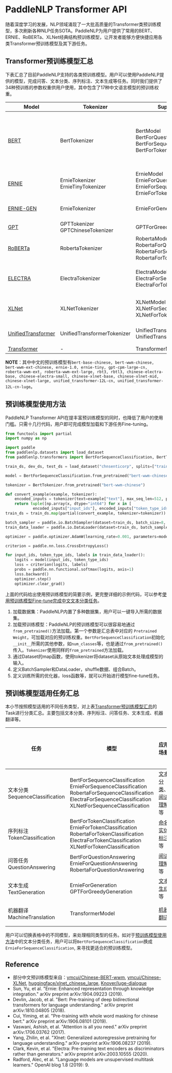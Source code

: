 # PaddleNLP Transformer API

随着深度学习的发展，NLP领域涌现了一大批高质量的Transformer类预训练模型，多次刷新各种NLP任务SOTA。PaddleNLP为用户提供了常用的BERT、ERNIE、RoBERTa、XLNet经典结构预训练模型，让开发者能够方便快捷应用各类Transformer预训练模型及其下游任务。


## Transformer预训练模型汇总

下表汇总了目前PaddleNLP支持的各类预训练模型。用户可以使用PaddleNLP提供的模型，完成问答、文本分类、序列标注、文本生成等任务。同时我们提供了34种预训练的参数权重供用户使用，其中包含了17种中文语言模型的预训练权重。

| Model | Tokenizer | Supported Task | Pretrained Weight|
|---|---|---|---|
| [BERT](https://arxiv.org/abs/1810.04805) | BertTokenizer|BertModel<br> BertForQuestionAnswering<br> BertForSequenceClassification<br>BertForTokenClassification| `bert-base-uncased`<br> `bert-large-uncased` <br>`bert-base-multilingual-uncased` <br>`bert-base-cased`<br> `bert-base-chinese`<br> `bert-base-multilingual-cased`<br> `bert-large-cased`<br> `bert-wwm-chinese`<br> `bert-wwm-ext-chinese` |
|[ERNIE](https://arxiv.org/abs/1904.09223)|ErnieTokenizer<br>ErnieTinyTokenizer|ErnieModel<br> ErnieForQuestionAnswering<br> ErnieForSequenceClassification<br> ErnieForTokenClassification | `ernie-1.0`<br> `ernie-tiny`<br> `ernie-2.0-en`<br> `ernie-2.0-large-en`|
|[ERNIE-GEN](https://arxiv.org/abs/2001.11314)|ErnieTokenizer| ErnieForGeneration|`ernie-gen-base-en`<br>`ernie-gen-large-en`<br>`ernie-gen-large-en-430g`|
|[GPT](https://cdn.openai.com/better-language-models/language_models_are_unsupervised_multitask_learners.pdf)| GPTTokenizer<br> GPTChineseTokenizer| GPTForGreedyGeneration| `gpt-cpm-large-cn` <br> `gpt2-medium-en`|
|[RoBERTa](https://arxiv.org/abs/1907.11692)|RobertaTokenizer| RobertaModel<br>RobertaForQuestionAnswering<br>RobertaForSequenceClassification<br>RobertaForTokenClassification| `roberta-wwm-ext`<br> `roberta-wwm-ext-large`<br> `rbt3`<br> `rbtl3`|
|[ELECTRA](https://arxiv.org/abs/2003.10555) | ElectraTokenizer| ElectraModel<br>ElectraForSequenceClassification<br>ElectraForTokenClassification<br>|`electra-small`<br> `electra-base`<br> `electra-large`<br> `chinese-electra-small`<br> `chinese-electra-base`<br>|
|[XLNet](https://arxiv.org/abs/1906.08237)| XLNetTokenizer| XLNetModel<br> XLNetForSequenceClassification<br> XLNetForTokenClassification |`xlnet-base-cased`<br> `xlnet-large-cased`<br> `chinese-xlnet-base`<br> `chinese-xlnet-mid`<br> `chinese-xlnet-large`|
|[UnifiedTransformer](https://arxiv.org/abs/2006.16779)| UnifiedTransformerTokenizer| UnifiedTransformerModel<br> UnifiedTransformerLMHeadModel |`unified_transformer-12L-cn`<br> `unified_transformer-12L-cn-luge` |
|[Transformer](https://arxiv.org/abs/1706.03762) |- | TransformerModel | - |

**NOTE**：其中中文的预训练模型有`bert-base-chinese, bert-wwm-chinese, bert-wwm-ext-chinese, ernie-1.0, ernie-tiny, gpt-cpm-large-cn, roberta-wwm-ext, roberta-wwm-ext-large, rbt3, rbtl3, chinese-electra-base, chinese-electra-small, chinese-xlnet-base, chinese-xlnet-mid, chinese-xlnet-large, unified_transformer-12L-cn, unified_transformer-12L-cn-luge`。

## 预训练模型使用方法

PaddleNLP Transformer API在提丰富预训练模型的同时，也降低了用户的使用门槛。只需十几行代码，用户即可完成模型加载和下游任务Fine-tuning。

```python
from functools import partial
import numpy as np

import paddle
from paddlenlp.datasets import load_dataset
from paddlenlp.transformers import BertForSequenceClassification, BertTokenizer

train_ds, dev_ds, test_ds = load_dataset("chnsenticorp", splits=["train", "dev", "test"])

model = BertForSequenceClassification.from_pretrained("bert-wwm-chinese", num_classes=len(train_ds.label_list))

tokenizer = BertTokenizer.from_pretrained("bert-wwm-chinese")

def convert_example(example, tokenizer):
    encoded_inputs = tokenizer(text=example["text"], max_seq_len=512, pad_to_max_seq_len=True)
    return tuple([np.array(x, dtype="int64") for x in [
            encoded_inputs["input_ids"], encoded_inputs["token_type_ids"], [example["label"]]]])
train_ds = train_ds.map(partial(convert_example, tokenizer=tokenizer))

batch_sampler = paddle.io.BatchSampler(dataset=train_ds, batch_size=8, shuffle=True)
train_data_loader = paddle.io.DataLoader(dataset=train_ds, batch_sampler=batch_sampler, return_list=True)

optimizer = paddle.optimizer.AdamW(learning_rate=0.001, parameters=model.parameters())

criterion = paddle.nn.loss.CrossEntropyLoss()

for input_ids, token_type_ids, labels in train_data_loader():
    logits = model(input_ids, token_type_ids)
    loss = criterion(logits, labels)
    probs = paddle.nn.functional.softmax(logits, axis=1)
    loss.backward()
    optimizer.step()
    optimizer.clear_grad()
```

上面的代码给出使用预训练模型的简要示例，更完整详细的示例代码，可以参考[使用预训练模型Fine-tune完成中文文本分类任务](../examples/text_classification/pretrained_models)。

1. 加载数据集：PaddleNLP内置了多种数据集，用户可以一键导入所需的数据集。
2. 加载预训练模型：PaddleNLP的预训练模型可以很容易地通过`from_pretrained()`方法加载。第一个参数是汇总表中对应的 `Pretrained Weight`，可加载对应的预训练权重。`BertForSequenceClassification`初始化`__init__`所需的其他参数，如`num_classes`等，也是通过`from_pretrained()`传入。`Tokenizer`使用同样的`from_pretrained`方法加载。
3. 通过Dataset的map函数，使用tokenizer将dataset从原始文本处理成模型的输入。
4. 定义BatchSampler和DataLoader，shuffle数据、组合Batch。
5. 定义训练所需的优化器，loss函数等，就可以开始进行模型fine-tune任务。


## 预训练模型适用任务汇总

本小节按照模型适用的不同任务类型，对上表[Transformer预训练模型汇总](#Transformer预训练模型汇总)的Task进行分类汇总。主要包括文本分类、序列标注、问答任务、文本生成、机器翻译等。

|任务|模型|应用场景|预训练权重|
|---|---|---|---|
|文本分类<br>SequenceClassification |BertForSequenceClassification <br> ErnieForSequenceClassification <br> RobertaForSequenceClassification <br> ElectraForSequenceClassification <br> XLNetForSequenceClassification | [文本分类](../examples/text_classification/pretrained_models/)、[阅读理解](../examples/machine_reading_comprehension/DuReader-yesno/)等| [见上表](#Transformer预训练模型汇总)|
|序列标注<br>TokenClassification|BertForTokenClassification <br> ErnieForTokenClassification <br> RobertaForTokenClassification <br> ElectraForTokenClassification <br> XLNetForTokenClassification | [命名实体标注](../examples/information_extraction/msra_ner/)等|[见上表](#Transformer预训练模型汇总)|
|问答任务<br>QuestionAnswering|BertForQuestionAnswering <br> ErnieForQuestionAnswering <br> RobertaForQuestionAnswering| [阅读理解](../examples/machine_reading_comprehension/SQuAD/)等|[见上表](#Transformer预训练模型汇总)|
|文本生成<br>TextGeneration | ErnieForGeneration <br> GPTForGreedyGeneration |[文本生成](../examples/text_generation/ernie-gen)等|[见上表](#Transformer预训练模型汇总)|
|机器翻译<br>MachineTranslation| TransformerModel | [机器翻译](../examples/machine_translation/transformer/)|[见上表](#Transformer预训练模型汇总)|

用户可以切换表格中的不同模型，来处理相同类型的任务。如对于[预训练模型使用方法](#预训练模型使用方法)中的文本分类任务，用户可以将`BertForSequenceClassification`换成`ErnieForSequenceClassification`, 来寻找更适合的预训练模型。


## Reference
- 部分中文预训练模型来自：[ymcui/Chinese-BERT-wwm](https://github.com/ymcui/Chinese-BERT-wwm), [ymcui/Chinese-XLNet](https://github.com/ymcui/Chinese-XLNet), [huggingface/xlnet_chinese_large](https://huggingface.co/clue/xlnet_chinese_large), [Knover/luge-dialogue](https://github.com/PaddlePaddle/Knover/tree/luge-dialogue/luge-dialogue)
- Sun, Yu, et al. "Ernie: Enhanced representation through knowledge integration." arXiv preprint arXiv:1904.09223 (2019).
- Devlin, Jacob, et al. "Bert: Pre-training of deep bidirectional transformers for language understanding." arXiv preprint arXiv:1810.04805 (2018).
- Cui, Yiming, et al. "Pre-training with whole word masking for chinese bert." arXiv preprint arXiv:1906.08101 (2019).
- Vaswani, Ashish, et al. "Attention is all you need." arXiv preprint arXiv:1706.03762 (2017).
- Yang, Zhilin, et al. "Xlnet: Generalized autoregressive pretraining for language understanding." arXiv preprint arXiv:1906.08237 (2019).
- Clark, Kevin, et al. "Electra: Pre-training text encoders as discriminators rather than generators." arXiv preprint arXiv:2003.10555 (2020).
- Radford, Alec, et al. "Language models are unsupervised multitask learners." OpenAI blog 1.8 (2019): 9.
